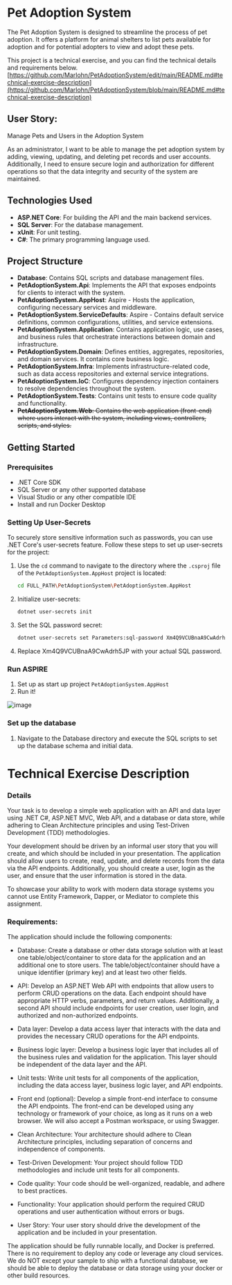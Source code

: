 # Pet Adoption System
The Pet Adoption System is designed to streamline the process of pet adoption. It offers a platform for animal shelters to list pets available for adoption and for potential adopters to view and adopt these pets.

This project is a technical exercise, and you can find the technical details and requirements below.
[https://github.com/Marlohn/PetAdoptionSystem/edit/main/README.md#technical-exercise-description](https://github.com/Marlohn/PetAdoptionSystem/blob/main/README.md#technical-exercise-description)

## User Story:
Manage Pets and Users in the Adoption System

As an administrator, I want to be able to manage the pet adoption system by adding, viewing, updating, and deleting pet records and user accounts. Additionally, I need to ensure secure login and authorization for different operations so that the data integrity and security of the system are maintained.

## Technologies Used
- **ASP.NET Core**: For building the API and the main backend services.
- **SQL Server**: For the database management.
- **xUnit**: For unit testing.
- **C#**: The primary programming language used.

## Project Structure

- **Database**: Contains SQL scripts and database management files.
- **PetAdoptionSystem.Api**: Implements the API that exposes endpoints for clients to interact with the system.
- **PetAdoptionSystem.AppHost**: Aspire - Hosts the application, configuring necessary services and middleware.
- **PetAdoptionSystem.ServiceDefaults**: Aspire - Contains default service definitions, common configurations, utilities, and service extensions.
- **PetAdoptionSystem.Application**: Contains application logic, use cases, and business rules that orchestrate interactions between domain and infrastructure.
- **PetAdoptionSystem.Domain**: Defines entities, aggregates, repositories, and domain services. It contains core business logic.
- **PetAdoptionSystem.Infra**: Implements infrastructure-related code, such as data access repositories and external service integrations.
- **PetAdoptionSystem.IoC**: Configures dependency injection containers to resolve dependencies throughout the system.
- **PetAdoptionSystem.Tests**: Contains unit tests to ensure code quality and functionality.
- ~~**PetAdoptionSystem.Web**: Contains the web application (front-end) where users interact with the system, including views, controllers, scripts, and styles.~~

## Getting Started

### Prerequisites

- .NET Core SDK
- SQL Server or any other supported database
- Visual Studio or any other compatible IDE
- Install and run Docker Desktop

### Setting Up User-Secrets

To securely store sensitive information such as passwords, you can use .NET Core's user-secrets feature. Follow these steps to set up user-secrets for the project:

1. Use the `cd` command to navigate to the directory where the `.csproj` file of the `PetAdoptionSystem.AppHost` project is located:
   ```sh
   cd FULL_PATH\PetAdoptionSystem\PetAdoptionSystem.AppHost

2. Initialize user-secrets:
   ```sh
   dotnet user-secrets init

3. Set the SQL password secret:
   ```sh
   dotnet user-secrets set Parameters:sql-password Xm4Q9VCUBnaA9CwAdrh5JP
4. Replace Xm4Q9VCUBnaA9CwAdrh5JP with your actual SQL password.


### Run ASPIRE
1. Set up as start up project `PetAdoptionSystem.AppHost`
2. Run it!

![image](https://github.com/Marlohn/PetAdoptionSystem/assets/69219793/eeb625b6-3a89-481f-a0b4-1171f77e96ed)

### Set up the database
1. Navigate to the Database directory and execute the SQL scripts to set up the database schema and initial data.

# Technical Exercise Description
### Details
Your task is to develop a simple web application with an API and data layer using .NET C#, ASP.NET MVC, Web API, and a database or data store, while adhering to Clean Architecture principles and using Test-Driven Development (TDD) methodologies.

Your development should be driven by an informal user story that you will create, and which should be included in your presentation. The application should allow users to create, read, update, and delete records from the data via the API endpoints. Additionally, you should create a user, login as the user, and ensure that the user information is stored in the data.
 
To showcase your ability to work with modern data storage systems you cannot use Entity Framework, Dapper, or Mediator to complete this assignment.

### Requirements:
The application should include the following components:
 
- Database: Create a database or other data storage solution with at least one table/object/container to store data for the application and an additional one to store users. The table/object/container should have a unique identifier (primary key) and at least two other fields.
 
- API: Develop an ASP.NET Web API with endpoints that allow users to perform CRUD operations on the data. Each endpoint should have appropriate HTTP verbs, parameters, and return values. Additionally, a second API should include endpoints for user creation, user login, and authorized and non-authorized endpoints.
 
- Data layer: Develop a data access layer that interacts with the data and provides the necessary CRUD operations for the API endpoints.
 
- Business logic layer: Develop a business logic layer that includes all of the business rules and validation for the application. This layer should be independent of the data layer and the API.
 
- Unit tests: Write unit tests for all components of the application, including the data access layer, business logic layer, and API endpoints.
 
- Front end (optional): Develop a simple front-end interface to consume the API endpoints. The front-end can be developed using any technology or framework of your choice, as long as it runs on a web browser. We will also accept a Postman workspace, or using Swagger.

- Clean Architecture: Your architecture should adhere to Clean Architecture principles, including separation of concerns and independence of components.
  
- Test-Driven Development: Your project should follow TDD methodologies and include unit tests for all components.
  
- Code quality: Your code should be well-organized, readable, and adhere to best practices.
  
- Functionality: Your application should perform the required CRUD operations and user authentication without errors or bugs.
  
- User Story: Your user story should drive the development of the application and be included in your presentation.

The application should be fully runnable locally, and Docker is preferred. There is no requirement to deploy any code or leverage any cloud services. We do NOT except your sample
to ship with a functional database, we should be able to deploy the database or data storage using your docker or other build resources.
